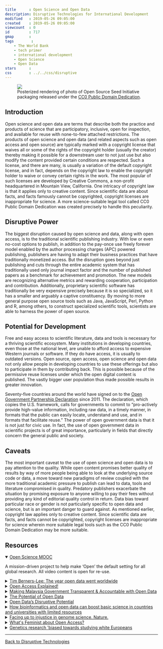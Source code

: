 ```yaml
---
title      : Open Science and Open Data
description: Disruptive Technologies for International Development
modified   : 2019-05-26 09:05:00
created    : 2019-05-26 09:05:00
viewcount  : 0
id         : 717
gmap       : 
tags        :
    - The World Bank
    - tech primer
    - international development
    - Open Science
    - Open Data
stars      : 
css        : ../../css/disruptive
---
```


<figure>
    <img src="ossi.jpg">
    <figcaption>Posterized rendering of photo of Open Source Seed Initiative packaging released under the <a href="https://creativecommons.org/publicdomain/zero/1.0/" target="_blank">CC0 Public Domain Dedication</a>.</figcaption>
</figure>

## Introduction

Open science and open data are terms that describe both the practice and products of science that are participatory, inclusive, open for inspection, and available for reuse with none-to-few attached restrictions. The products of open science and open data (and related aspects such as open access and open source) are typically marked with a copyright license that waives all or some of the rights of the copyright holder (usually the creator) thereby making it possible for a downstream user to not just use but also modify the content provided certain conditions are respected. Such a license, and there are many, is usually a variation of the default copyright license, and in fact, depends on the copyright law to enable the copyright holder to waive or convey certain rights in the work. The most popular of such licenses are developed by Creative Commons, a non-profit headquartered in Mountain View, California. One intricacy of copyright law is that it applies only to creative content. Since scientific data are about facts, and facts famously cannot be copyrighted, copyright licenses are inappropriate for science. A more science-suitable legal tool called CC0 Public Domain Dedication was created precisely to handle this peculiarity.

## Disruptive Power

The biggest disruption caused by open science and data, along with open access, is to the traditional scientific publishing industry. With low or even no-cost options to publish, in addition to the pay-once use freely forever model enabled by the author processing charges (APC) powered publishing, publishers are having to adapt their business practices that have traditionally monetized access. But the disruption goes beyond just publishing and cuts through the entire academic system that has traditionally used only journal impact factor and the number of published papers as a benchmark for achievement and promotion. The new models are recognizing alternative metrics and rewarding cooperation, participation and contribution. Additionally, proprietary scientific software has traditionally be very expensive precisely because it is so specialized, so it has a smaller and arguably a captive constituency. By moving to more general purpose open source tools such as Java, JavaScript, Perl, Python and R, among others, to construct specialized scientific tools, scientists are able to harness the power of open source.

## Potential for Development

Free and easy access to scientific literature, data and tools is necessary for a thriving scientific ecosystem. Many institutions in developing countries, even those at the national level, are unable to afford access to expensive Western journals or software. If they do have access, it is usually to outdated versions. Open source, open access, open science and open data not only allow people in developing countries to use these offerings but also to participate in them by contributing back. This is possible because of the permissive reuse licenses under which the open digital content is published. The vastly bigger user population thus made possible results in greater innovation.

Seventy-five countries around the world have signed on to the [Open Government Partnership Declaration](www.opengovpartnership.org/about/open-government-declaration) since 2011. The declaration, which copies the U.S. framework, calls for governments to commit to “pro-actively provide high-value information, including raw data, in a timely manner, in formats that the public can easily locate, understand and use, and in formats that facilitate reuse.” The power of open government data is that it is not just for civic use. In fact, the use of open government data in scientific projects is of great importance, particularly in fields that directly concern the general public and society.

## Caveats

The most important caveat to the use of open science and open data is to pay attention to the quality. While open content promises better quality of results by way of more people being able to look at the underlying source code or data, a move toward new paradigms of review coupled with the more traditional academic pressure to publish can lead to data, tools and literature compromised in quality. Predatory publishers exacerbate the situation by promising exposure to anyone willing to pay their fees without providing any kind of editorial quality control in return. Data bias toward particular race or gender is not particularly specific to open data and science, but is an important danger to guard against. As mentioned earlier, copyright law applies only to creative content. Since scientific data are facts, and facts cannot be copyrighted, copyright licenses are inappropriate for science wherein more suitable legal tools such as the CC0 Public Domain Dedication may be more suitable.

## Resources

<details class="video" open>
    <summary><a href="https://www.youtube.com/channel/UCuRYnv28aGLz6iyxduJhf9g" target="_blank">Open Science MOOC</a></summary>
    <p>A mission-driven project to help make ‘Open’ the default setting for all global research. All video content is open for re-use.</p>
</details>

<details class="video">
    <summary><a href="https://www.youtube.com/watch?v=3YcZ3Zqk0a8" target="_blank">Tim Berners-Lee: The year open data went worldwide</a></summary>
    <p>At TED2009, Tim Berners-Lee called for "raw data now" — for governments, scientists and institutions to make their data openly available on the web. At TED University in 2010, he shows a few of the interesting results when the data gets linked up.</p>
</details>

<details class="video">
    <summary><a href="https://www.youtube.com/watch?v=L5rVH1KGBCY" target="_blank">Open Access Explained!</a></summary>
    <p>What is open access? An explanation of the world of open access publishing.</p>
</details>

<details class="video">
    <summary><a href="https://www.youtube.com/watch?v=T3O7bkjrVb0" target="_blank">Making Malaysia Government Transparent & Accountable with Open Data</a></summary>
    <p>Co-founder of Sinar Project: Khairil leads a team of dedicated developers at the non-profit and non-partisan Sinar Project, which uses open source technology and ideas to track and measure corruption. Sinar Project is a collection of related open source projects that comprises open data providers and applications that make information accessible to Malaysian citizens.</p>
</details>

<details class="video">
    <summary><a href="https://www.youtube.com/watch?v=bwX5MAZ6zKI" target="_blank">The Potential of Open Data</a></summary>
    <p>Open data has the potential to change the way we see our ourselves, our world and our future. Open Data NZ is the New Zealand government's open data programme, driving the supply and demand of open government data. Open Data NZ is made up of Stats NZ and the Department of Internal Affairs. </p>
</details>

<details class="video">
    <summary><a href="https://www.youtube.com/watch?v=XNrX4RnJzJc" target="_blank">Open Data’s Disruptive Potential</a></summary>
    <p>Making data easily accessible can do far more than support transparency; it has the power to transform government. Open innovation expert David Eaves shares his vision for the evolution open data programs.</p>
</details>

<details class="text">
    <summary><a href="https://www.nature.com/articles/s41587-019-0053-y" target="_blank">How bioinformatics and open data can boost basic science in countries and universities with limited resources</a></summary>
    <p>Providing training and access to standard computing hardware and cloud-based resources can enable scientists in lower-resource institutions and countries to reanalyze published ‘-omics’ data and produce career-enhancing STEM research.</p>
</details>

<details class="text">
    <summary><a href="https://www.nature.com/articles/d41586-019-01166-x" target="_blank">Facing up to injustice in genome science. Nature.</a></summary>
    <p>The reasons behind the lack of diversity in genome research are many. But they include a past fraught with abuses by Western scientists. One infamous tale involved Arizona State University researchers, who in the 1990s took DNA samples from members of the Havasupai Tribe in Arizona for a study on diabetes, but later used the samples without the tribe’s consent for studies on schizophrenia and patterns of population mixing and migration. In 2010, the Havasupai won a US$700,000 settlement, and the university was forced to return all the samples it had collected.</p>
</details>

<details class="text">
    <summary><a href="https://journals.kent.ac.uk/index.php/feministsatlaw/article/view/7/54" target="_blank">What's Feminist about Open Access?</a></summary>
    <p>(The authors) attempt to show what it is about the open access endeavor that resonates with a feminist theory of law and society… In doing so, (they) discover vital synergies between this branch of feminist legal theory and the open access movement.</p>
</details>

<details class="text">
    <summary><a href="https://www.theguardian.com/science/2018/oct/08/genetics-research-biased-towards-studying-white-europeans" target="_blank">Genetics research 'biased towards studying white Europeans</a></summary>
    <p>eople from minority ethnic backgrounds are set to lose out on medical benefits of genetics research due to an overwhelming bias towards studying white European populations, a leading scientist has warned.</p>
</details>

----

[Back to Disruptive Technologies](/Disruptive-Technologies)